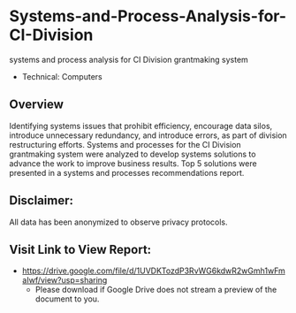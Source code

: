 # Systems-and-Process-Analysis-for-CI-Division
systems and process analysis for CI Division grantmaking system
- Technical: Computers

## Overview
Identifying systems issues that prohibit efficiency, encourage data silos, introduce unnecessary redundancy, and introduce errors, as part of division restructuring efforts. Systems and processes for the CI Division grantmaking system were analyzed to develop systems solutions to advance the work to improve business results. Top 5 solutions were presented in a systems and processes recommendations report.

## Disclaimer:
All data has been anonymized to observe privacy protocols.

## Visit Link to View Report:

- https://drive.google.com/file/d/1UVDKTozdP3RvWG6kdwR2wGmh1wFmaIwf/view?usp=sharing
    - Please download if Google Drive does not stream a preview of the document to you.
